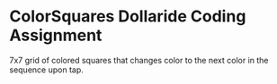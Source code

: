 # ColorSquares Dollaride Coding Assignment
7x7 grid of colored squares that changes color to the next color in the sequence upon tap. 
